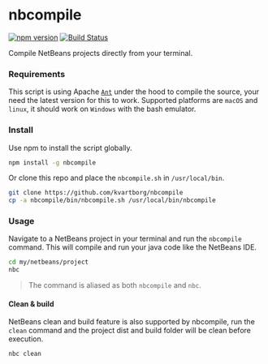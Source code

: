 # nbcompile
[![npm version](https://img.shields.io/npm/v/nbcompile.svg)](https://www.npmjs.com/package/nbcompile)
[![Build Status](https://travis-ci.org/kvartborg/nbcompile.svg?branch=master)](https://travis-ci.org/kvartborg/nbcompile)

Compile NetBeans projects directly from your terminal.

### Requirements
This script is using Apache [`Ant`](https://ant.apache.org/) under the hood to compile
the source, your need the latest version for this to work.
Supported platforms are `macOS` and `linux`, it should work on `Windows`
with the bash emulator.

### Install
Use npm to install the script globally.
```sh
npm install -g nbcompile
```
Or clone this repo and place the `nbcompile.sh` in `/usr/local/bin`.
```sh
git clone https://github.com/kvartborg/nbcompile
cp -a nbcompile/bin/nbcompile.sh /usr/local/bin/nbcompile
```

### Usage
Navigate to a NetBeans project in your terminal and run the `nbcompile` command.
This will compile and run your java code like the NetBeans IDE.
```sh
cd my/netbeans/project
nbc
```
> The command is aliased as both `nbcompile` and `nbc`.

#### Clean & build
NetBeans clean and build feature is also supported by nbcompile, run the `clean` command and the project dist and build folder will be clean before execution.
```sh
nbc clean
```
